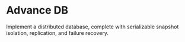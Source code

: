 # Advance DB


Implement a distributed database, complete with serializable snapshot isolation, replication, and failure recovery.
